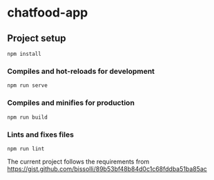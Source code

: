 # chatfood-app

## Project setup
```
npm install
```

### Compiles and hot-reloads for development
```
npm run serve
```

### Compiles and minifies for production
```
npm run build
```

### Lints and fixes files
```
npm run lint
```

The current project follows the requirements from https://gist.github.com/bissolli/89b53bf48b84d0c1c68fddba51ba85ac
